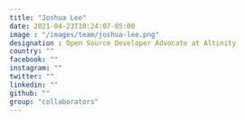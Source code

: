 ```yaml
---
title: "Joshua Lee"
date: 2021-04-23T10:24:07-05:00
image : "/images/team/joshua-lee.png"
designation : Open Source Developer Advocate at Altinity
country: ""
facebook: ""
instagram: ""
twitter: ""
linkedin: ""
github: ""
group: "collaborators"
---
```


